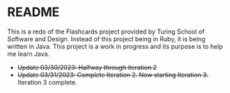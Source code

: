 # README

This is a redo of the Flashcards project provided by Turing School of Software and Design. 
Instead of this project being in Ruby, it is being written in Java.
This project is a work in progress and its purpose is to help me learn Java.

- ~~Update 03/30/2023: Halfway through iteration 2~~
- ~~Update 03/31/2023: Complete Iteration 2. Now starting Iteration 3.~~ Iteration 3 complete.